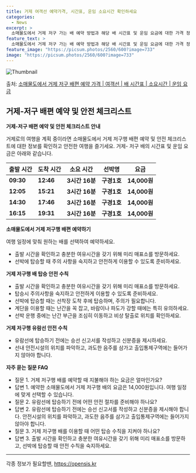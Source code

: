```yaml
---
title: 거제 여객선 예약가격, 시간표, 운임 소요시간 확인하세요
categories:
  - News
excerpt: >
  소매물도에서 거제 저구 가는 배 예약 방법과 해당 배 시간표 및 운임 요금에 대한 가격 정보를 안내 드리겠습니다. 안전하고 재밋는 거제 저구행 여행을 위해 아래 정보 참고하시기 바랍니다. 거제 저구행 배편 예약하기 👈 클릭소매물도에서 거제 저구행 배 시간표출발 시간도착 시간소요 시간선박명요금09:3012:463시간 16분구경1호14,000원12:0515:213시간 16분구경1호14,000원14:3017:463시간 16분구경1호14,000원16:1519:313시간 16분구경1호14,000원거제 저구행 배편 예약하기 👈 클릭소매물도에서 거제 저구행 여객선 탑승 시 이용수칙소매물도에서 거제 저구행 배 출항시간을 확인한다. 선박 출항 전 충분한 여유시간을 갖기 위해 미리 매표소를 방문합니다. 선박에 탑승할 때는..
feature_text: >
  소매물도에서 거제 저구 가는 배 예약 방법과 해당 배 시간표 및 운임 요금에 대한 가격 정보를 안내 드리겠습니다. 안전하고 재밋는 거제 저구행 여행을 위해 아래 정보 참고하시기 바랍니다. 거제 저구행 배편 예약하기 👈 클릭소매물도에서 거제 저구행 배 시간표출발 시간도착 시간소요 시간선박명요금09:3012:463시간 16분구경1호14,000원12:0515:213시간 16분구경1호14,000원14:3017:463시간 16분구경1호14,000원16:1519:313시간 16분구경1호14,000원거제 저구행 배편 예약하기 👈 클릭소매물도에서 거제 저구행 여객선 탑승 시 이용수칙소매물도에서 거제 저구행 배 출항시간을 확인한다. 선박 출항 전 충분한 여유시간을 갖기 위해 미리 매표소를 방문합니다. 선박에 탑승할 때는..
feature_image: "https://picsum.photos/2560/600?image=733"
image: "https://picsum.photos/2560/600?image=733"
---
```


![Thumbnail](https://img1.daumcdn.net/thumb/R800x0/?scode=mtistory2&fname=https%3A%2F%2Fblog.kakaocdn.net%2Fdn%2FkTJVt%2FbtsHBTk7vG9%2FrJlztnzEqTERN7TiKnkQmk%2Fimg.webp)

<p>출처: <a href="https://opensis.kr/entry/%EC%86%8C%EB%A7%A4%EB%AC%BC%EB%8F%84%EC%97%90%EC%84%9C-%EA%B1%B0%EC%A0%9C-%EC%A0%80%EA%B5%AC-%EB%B0%B0%ED%8E%B8-%EC%98%88%EC%95%BD-%EA%B0%80%EA%B2%A9-%EC%97%AC%EA%B0%9D%EC%84%A0-%EB%B0%B0-%EC%8B%9C%EA%B0%84%ED%91%9C-%EC%86%8C%EC%9A%94%EC%8B%9C%EA%B0%84-%EC%9A%B4%EC%9E%84-%EC%9A%94%EA%B8%88" rel="dofollow">소매물도에서 거제 저구 배편 예약 가격 | 여객선 | 배 시간표 | 소요시간 | 운임 요금</a> </p>

## 거제-저구 배편 예약 및 안전 체크리스트



**거제-저구 배편 예약 및 안전 체크리스트 안내**

거제로의 여행을 계획 중이라면 소매물도에서 거제 저구행 배편 예약 및 안전 체크리스트에 대한 정보를 확인하고 안전한 여행을 즐기세요. 거제-
저구 배의 시간표 및 운임 요금은 아래와 같습니다.

**출발 시간** | **도착 시간** | **소요 시간** | **선박명** | **요금**  
---|---|---|---|---  
**09:30** | **12:46** | **3시간 16분** | **구경1호** | **14,000원**  
**12:05** | **15:21** | **3시간 16분** | **구경1호** | **14,000원**  
**14:30** | **17:46** | **3시간 16분** | **구경1호** | **14,000원**  
**16:15** | **19:31** | **3시간 16분** | **구경1호** | **14,000원**  
**소매물도에서 거제 저구행 배편 예약하기**

여행 일정에 맞춰 원하는 배를 선택하여 예약하세요.

  * 출발 시간을 확인하고 충분한 여유시간을 갖기 위해 미리 매표소를 방문하세요.
  * 선박에 탑승할 때 주의 사항을 숙지하고 안전하게 이용할 수 있도록 준비하세요.

**거제 저구행 배 탑승 안전 수칙**

  * 출발 시간을 확인하고 충분한 여유시간을 갖기 위해 미리 매표소를 방문하세요.
  * 탑승시 주의사항을 숙지하고 안전하게 이용할 수 있도록 준비하세요.
  * 선박에 탑승할 때는 선착장 도착 후에 탑승하며, 주의가 필요합니다.
  * 계단을 이용할 때는 난간을 꼭 잡고, 바람이나 파도가 강할 때에는 특히 유의하세요.
  * 선박 운행 중에는 난간 부근을 조심히 이동하고 비상 탈출로 위치를 확인하세요.

**거제 저구행 유람선 안전 수칙**

  * 유람선에 탑승하기 전에는 승선 신고서를 작성하고 신분증을 제시하세요.
  * 선내 안전시설의 위치를 파악하고, 과도한 음주를 삼가고 출입통제구역에는 들어가지 않아야 합니다.

**자주 묻는 질문 FAQ**

  * 질문 1. 거제 저구행 배를 예약할 때 지불해야 하는 요금은 얼마인가요?
  * 답변 1. 예약한 소매물도에서 거제 저구행 배의 요금은 14,000원입니다. 여행 일정에 맞게 선택할 수 있습니다.
  * 질문 2. 유람선에 탑승하기 전에 어떤 안전 절차를 준비해야 하나요?
  * 답변 2. 유람선에 탑승하기 전에는 승선 신고서를 작성하고 신분증을 제시해야 합니다. 안전시설의 위치를 파악하고, 과도한 음주를 삼가고 출입통제구역에는 들어가지 않아야 합니다.
  * 질문 3. 거제 저구행 배를 이용할 때 어떤 탑승 수칙을 지켜야 하나요?
  * 답변 3. 출발 시간을 확인하고 충분한 여유시간을 갖기 위해 미리 매표소를 방문하고, 선박에 탑승할 때 안전 수칙을 숙지하세요.



* * *



 

각종 정보가 필요할땐, <a href="https://opensis.kr" rel="dofollow">https://opensis.kr</a>



